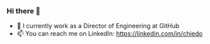 ### Hi there 👋

- 🔭 I currently work as a Director of Engineering at GitHub
- 📫 You can reach me on LinkedIn: https://linkedin.com/in/chiedo
